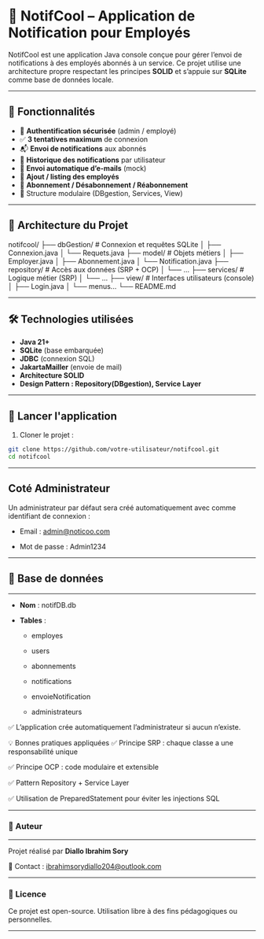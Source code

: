 # 📢 NotifCool – Application de Notification pour Employés

NotifCool est une application Java console conçue pour gérer l’envoi de notifications à des employés abonnés à un service. Ce projet utilise une architecture propre respectant les principes **SOLID** et s’appuie sur **SQLite** comme base de données locale.

---

## 🔧 Fonctionnalités

- 👤 **Authentification sécurisée** (admin / employé)
- ✅ **3 tentatives maximum** de connexion
- 📬 **Envoi de notifications** aux abonnés
- 📜 **Historique des notifications** par utilisateur
- 📩 **Envoi automatique d’e-mails** (mock)
- 👥 **Ajout / listing des employés**
- 🔔 **Abonnement / Désabonnement / Réabonnement**
- 🧱 Structure modulaire (DBgestion, Services, View)

---

## 🧱 Architecture du Projet

notifcool/
├── dbGestion/ # Connexion et requêtes SQLite
│ ├── Connexion.java
│ └── Requets.java
├── model/ # Objets métiers
│ ├── Employer.java
│ ├── Abonnement.java
│ └── Notification.java
├── repository/ # Accès aux données (SRP + OCP)
│ └── ...
├── services/ # Logique métier (SRP)
│ └── ...
├── view/ # Interfaces utilisateurs (console)
│ ├── Login.java
│ └── menus...
└── README.md


---

## 🛠️ Technologies utilisées

- **Java 21+**
- **SQLite** (base embarquée)
- **JDBC** (connexion SQL)
- **JakartaMailler** (envoie de mail)
- **Architecture SOLID**
- **Design Pattern : Repository(DBgestion), Service Layer**

---

## 🚀 Lancer l'application

1. Cloner le projet :

```bash
git clone https://github.com/votre-utilisateur/notifcool.git
cd notifcool
```

---
## Coté Administrateur
Un administrateur par défaut sera créé automatiquement avec comme identifiant de connexion :

- Email : admin@noticoo.com

- Mot de passe : Admin1234

---


## 📂 Base de données

---

- **Nom** : notifDB.db

- **Tables** :

  - employes

  - users

  - abonnements

  - notifications

  - envoieNotification

  - administrateurs

✅ L’application crée automatiquement l’administrateur si aucun n’existe.

💡 Bonnes pratiques appliquées
✅ Principe SRP : chaque classe a une responsabilité unique

✅ Principe OCP : code modulaire et extensible

✅ Pattern Repository + Service Layer

✅ Utilisation de PreparedStatement pour éviter les injections SQL

---
### 🙌 Auteur

---
Projet réalisé par **Diallo Ibrahim Sory**

📧 Contact : ibrahimsorydiallo204@outlook.com

---

### 📄 Licence


Ce projet est open-source. Utilisation libre à des fins pédagogiques ou personnelles.

--------